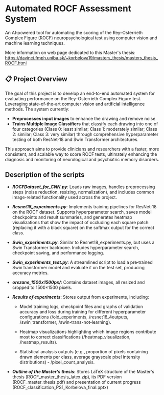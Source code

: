 # Automated ROCF Assessment System

An AI‑powered tool for automating the scoring of the Rey–Osterrieth Complex Figure (ROCF) neuropsychological test using computer vision and machine learning techniques. 

More information on web page dedicated to this Master's thesis: https://davinci.fmph.uniba.sk/~korbelova19/masters_thesis/masters_thesis_ROCF.html 


## 📋 Project Overview

The goal of this project is to develop an end-to-end automated system for evaluating performance on the Rey–Osterrieth Complex Figure test. Leveraging state-of-the-art computer vision and artificial intelligence methods. The system currently:

- **Preprocesses input images** to enhance the drawing and remove noise.  
- **Trains Multiple Image Classifiers** that classify each drawing into one of four categories (Class 0: least similar; Class 1: moderately similar; Class 2: similar; Class 3: very similar) through comprehensive hyperparameter testing of both ResNet‑18 and Swin Transformer architectures.

This approach aims to provide clinicians and researchers with a faster, more consistent, and scalable way to score ROCF tests, ultimately enhancing the diagnosis and monitoring of neurological and psychiatric memory disorders.

## Description of the scripts
+ ***ROCFDataset_for_CNN.py***:
Loads raw images, handles preprocessing steps (noise reduction, resizing, normalization), and includes common image-related functionality used across the project.

+ ***Resnet18_experiments.py***:
Implements training pipelines for ResNet‑18 on the ROCF dataset. Supports hyperparameter search, saves model checkpoints and result summaries, and generates heatmap visualizations that show the impact of occluding each square patch (replacing it with a black square) on the softmax output for the correct class.

+ ***Swin_experiments.py***: 
Similar to Resnet18_experiments.py, but uses a Swin Transformer backbone. Includes hyperparameter search, checkpoint saving, and performance logging.

+ ***Swin_experiments_test.py***: 
A streamlined script to load a pre‑trained Swin transformer model and evaluate it on the test set, producing accuracy metrics.

+ ***orezane_1500x1500px/***: 
Contains dataset images, all resized and cropped to 1500×1500 pixels.

+ ***Results of experiments***: 
Stores output from experiments, including:

  - Model training logs, checkpoint files and graphs of validation accuracy and loss during training for different hyperparameter configurations (/old_experiments, /resnet18_4outputs, /swin_transformer, /swin-trans-not-learning).

  - Heatmap visualizations highlighting which image regions contribute most to correct classifications (/heatmap_visualization, /heatmap_results).

  - Statistical analysis outputs (e.g., proportion of pixels containing drawn elements per class, average grayscale pixel intensity distributions) - /pixel_count_analysis.

+ ***Outline of the Master's thesis***:
Stores LaTeX structure of the Master's thesis (ROCF_master_thesis_latex.zip), its PDF version (ROCF_master_thesis.pdf) and presentation of current progress (ROCF_classification_PS1_Korbelova_final.pptx)

